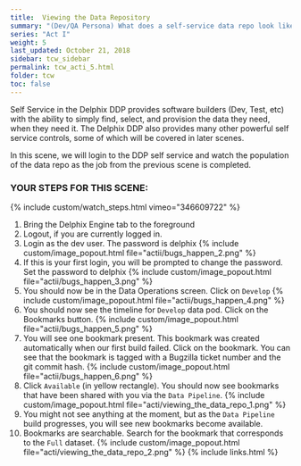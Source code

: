 ```yaml
---
title:  Viewing the Data Repository
summary: "(Dev/QA Persona) What does a self-service data repo look like?"
series: "Act I"
weight: 5
last_updated: October 21, 2018
sidebar: tcw_sidebar
permalink: tcw_acti_5.html
folder: tcw
toc: false
---
```


Self Service in the Delphix DDP provides software builders (Dev, Test, etc) with the ability to simply find, select, and provision the data they need, when they need it. The Delphix DDP also provides many other powerful self service controls, some of which will be covered in later scenes. 

In this scene, we will login to the DDP self service and watch the population of the data repo as the job from the previous scene is completed.

### YOUR STEPS FOR THIS SCENE:
{% include custom/watch_steps.html vimeo="346609722" %}
1. Bring the Delphix Engine tab to the foreground
2. Logout, if you are currently logged in.
3. Login as the dev user. The password is delphix
   {% include custom/image_popout.html file="actii/bugs_happen_2.png" %}
4. If this is your first login, you will be prompted to change the password. Set the password to delphix
   {% include custom/image_popout.html file="actii/bugs_happen_3.png" %}
5. You should now be in the Data Operations screen. Click on `Develop`
   {% include custom/image_popout.html file="actii/bugs_happen_4.png" %}
6. You should now see the timeline for `Develop` data pod. Click on the Bookmarks button.
   {% include custom/image_popout.html file="actii/bugs_happen_5.png" %}
7. You will see one bookmark present. This bookmark was created automatically when our first build failed. Click on the bookmark. You can see that the bookmark is tagged with a Bugzilla ticket number and the git commit hash.
   {% include custom/image_popout.html file="actii/bugs_happen_6.png" %}
8. Click `Available` (in yellow rectangle). You should now see bookmarks that have been shared with you via the `Data Pipeline`.
   {% include custom/image_popout.html file="acti/viewing_the_data_repo_1.png" %}
9. You might not see anything at the moment, but as the `Data Pipeline` build progresses, you will see new bookmarks become available.
10. Bookmarks are searchable. Search for the bookmark that corresponds to the `Full` dataset.
    {% include custom/image_popout.html file="acti/viewing_the_data_repo_2.png" %}
{% include links.html %}